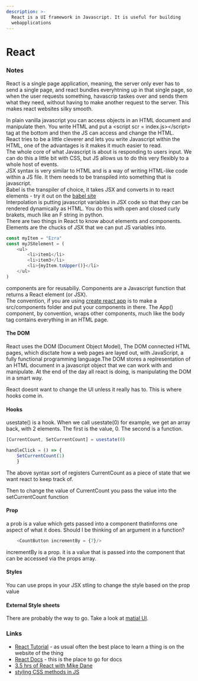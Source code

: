 ```yaml
---
description: >-
  React is a UI framework in Javascript. It is useful for building
  webapplications
---
```


# React

### Notes

React is a single page application, meaning, the server only ever has to send a single page, and react bundles everyhtning up in that single page, so when the user requests something, havascrip taskes over and sends them what they need, without having to make another request to the server. This makes react websites silky smooth. 

In plain vanilla javascript you can access objects in an HTML document and manipulate then. You write HTML and put a &lt;script scr = index.js&gt;&lt;/script&gt; tag at the bottom and then the JS can access and change the HTML.   
React tries to be a little cleverer and lets you write Javascript within the HTML, one of the advantages is it makes it much easier to read.  
The whole core of what Javascript is about is responding to users input. We can do this a little bit with CSS, but JS allows us to do this very flexibly to a whole host of events.  
JSX syntax is very similar to HTML and is a way of writing HTML-like code within a JS file. It them needs to be transpiled into something that is javascript.   
Babel is the transpiler of choice, it takes JSX and converts in to react elements - try it out on the [babel site](https://babeljs.io/repl#?browsers=defaults%2C%20not%20ie%2011%2C%20not%20ie_mob%2011&build=&builtIns=false&corejs=3.6&spec=false&loose=false&code_lz=Q&debug=false&forceAllTransforms=false&shippedProposals=false&circleciRepo=&evaluate=false&fileSize=false&timeTravel=false&sourceType=module&lineWrap=true&presets=env%2Creact%2Cstage-2&prettier=false&targets=&version=7.15.3&externalPlugins=&assumptions=%7B%7D)  
Interpolation is putting javascript variables in JSX code so that they can be rendered dynamically as HTML. You do this with open and closed curly brakets, much like an F string in python.  
There are two things in React to know about elements and components.   
Elements are the chucks of JSX that we can put JS variables into.

```javascript
const myItem = "Ezra"
const myJSXelement = (
    <ul>
        <li>item1</li>
        <li>item3</li>
        <li>{myItem.toUpper()}</li>
    </ul>
)
```

components are for reusabiliy. Components are a Javascript function that returns a React element \(or JSX\).   
The convention, if you are using [create react app](https://reactjs.org/docs/create-a-new-react-app.html) is to make a src/components folder and put your components in there. The App\(\) component, by convention, wraps other components, much like the body tag contains everything in an HTML page. 

#### The DOM

React uses the DOM \(Document Object Model\), The DOM connected HTML pages, which disctate how a web pages are layed out, with JavaScript, a fully functional programming language.The DOM stores a replresentation of an HTML document in a javascript object that we can work with and manipulate. At the end of the day all react is doing, is manipulating the DOM in a smart way. 

React doesnt want to change the UI unless it really has to. This is where hooks come in. 

#### Hooks

usestate\(\) is a hook. When we call usestate\(0\) for example, we get an array back, with 2 elements. The first is the value, 0. The second is a function.

```javascript
[CurrentCount, SetCurrentCount] = usestate(0)

handleClick = () => {
    SetCurrentCount(1)
    }
```

The above syntax sort of registers CurrentCount as a piece of state that we want react to keep track of.

Then to change the value of CurrentCount you pass the value into the setCurrentCount function

#### Prop

a prob is a value which gets passed into a component thatinforms one aspect of what it does. Should I be thinking of an argument in a function?

```javascript
    <CountButton incrementBy = {7}/>
```

incrementBy is a prop. it is a value that is passed into the component that can be accessed via the props array.

#### Styles

You can use props in your JSX stling to change the style based on the prop value

#### External Style sheets

There are probably the way to go. Take a look at [matial UI](https://material-ui.com/).

### 

### Links

* [React Tutorial](https://reactjs.org/tutorial/tutorial.html) - as usual often the best place to learn a thing is on the website of the thing
* [React Docs](https://reactjs.org/docs/getting-started.html) - this is the place to go for docs
* [3.5 hrs of React with Mike Dane](https://www.youtube.com/watch?v=ABQLwlE8MUA&ab_channel=MikeDane) 
* [styling CSS methods in JS](https://material-ui.com/guides/interoperability/)

